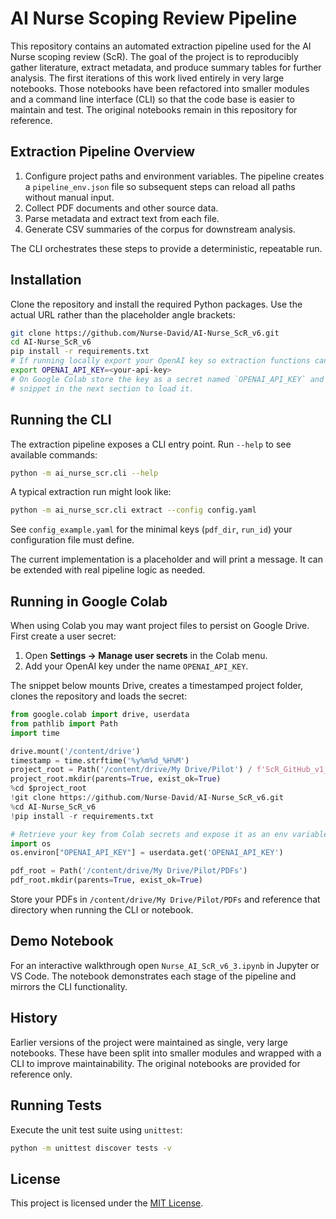 # AI Nurse Scoping Review Pipeline

This repository contains an automated extraction pipeline used for the AI Nurse
scoping review (ScR). The goal of the project is to reproducibly gather
literature, extract metadata, and produce summary tables for further analysis.
The first iterations of this work lived entirely in very large notebooks. Those
notebooks have been refactored into smaller modules and a command line interface
(CLI) so that the code base is easier to maintain and test. The original
notebooks remain in this repository for reference.

## Extraction Pipeline Overview
1. Configure project paths and environment variables. The pipeline creates a
   `pipeline_env.json` file so subsequent steps can reload all paths without
   manual input.
2. Collect PDF documents and other source data.
3. Parse metadata and extract text from each file.
4. Generate CSV summaries of the corpus for downstream analysis.

The CLI orchestrates these steps to provide a deterministic, repeatable run.

## Installation
Clone the repository and install the required Python packages. Use the actual
URL rather than the placeholder angle brackets:

```bash
git clone https://github.com/Nurse-David/AI-Nurse_ScR_v6.git
cd AI-Nurse_ScR_v6
pip install -r requirements.txt
# If running locally export your OpenAI key so extraction functions can call the API
export OPENAI_API_KEY=<your-api-key>
# On Google Colab store the key as a secret named `OPENAI_API_KEY` and use the
# snippet in the next section to load it.
```

## Running the CLI
The extraction pipeline exposes a CLI entry point. Run `--help` to see
available commands:

```bash
python -m ai_nurse_scr.cli --help
```

A typical extraction run might look like:

```bash
python -m ai_nurse_scr.cli extract --config config.yaml
```
See `config_example.yaml` for the minimal keys (`pdf_dir`, `run_id`) your configuration file must define.

The current implementation is a placeholder and will print a message. It can be
extended with real pipeline logic as needed.

## Running in Google Colab
When using Colab you may want project files to persist on Google Drive.
First create a user secret:

1. Open **Settings → Manage user secrets** in the Colab menu.
2. Add your OpenAI key under the name `OPENAI_API_KEY`.

The snippet below mounts Drive, creates a timestamped project folder, clones
the repository and loads the secret:

```python
from google.colab import drive, userdata
from pathlib import Path
import time

drive.mount('/content/drive')
timestamp = time.strftime('%y%m%d_%H%M')
project_root = Path('/content/drive/My Drive/Pilot') / f'ScR_GitHub_v1_{timestamp}'
project_root.mkdir(parents=True, exist_ok=True)
%cd $project_root
!git clone https://github.com/Nurse-David/AI-Nurse_ScR_v6.git
%cd AI-Nurse_ScR_v6
!pip install -r requirements.txt

# Retrieve your key from Colab secrets and expose it as an env variable
import os
os.environ["OPENAI_API_KEY"] = userdata.get('OPENAI_API_KEY')

pdf_root = Path('/content/drive/My Drive/Pilot/PDFs')
pdf_root.mkdir(parents=True, exist_ok=True)

```

Store your PDFs in `/content/drive/My Drive/Pilot/PDFs` and reference that
directory when running the CLI or notebook.

## Demo Notebook
For an interactive walkthrough open `Nurse_AI_ScR_v6_3.ipynb` in Jupyter or
VS Code. The notebook demonstrates each stage of the pipeline and mirrors the
CLI functionality.

## History
Earlier versions of the project were maintained as single, very large notebooks.
These have been split into smaller modules and wrapped with a CLI to improve
maintainability. The original notebooks are provided for reference only.

## Running Tests
Execute the unit test suite using ``unittest``:

```bash
python -m unittest discover tests -v
```

## License

This project is licensed under the [MIT License](LICENSE).

